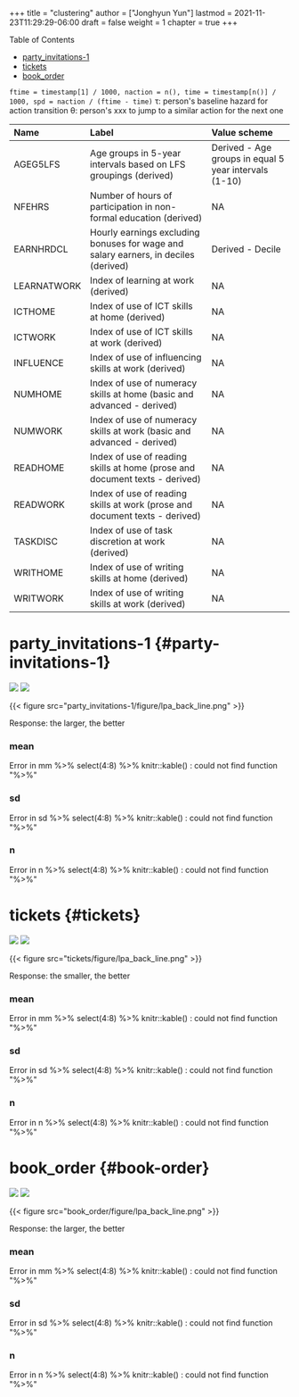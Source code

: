 +++
title = "clustering"
author = ["Jonghyun Yun"]
lastmod = 2021-11-23T11:29:29-06:00
draft = false
weight = 1
chapter = true
+++

<div class="ox-hugo-toc toc">
<div></div>

<div class="heading">Table of Contents</div>

- [party\_invitations-1](#party-invitations-1)
- [tickets](#tickets)
- [book\_order](#book-order)

</div>
<!--endtoc-->

`ftime = timestamp[1] / 1000, naction = n(), time = timestamp[n()] / 1000, spd = naction / (ftime - time)`
&tau;: person's baseline hazard for action transition
&theta;: person's xxx to jump to a similar action for the next one

|Name        |Label                                                                               |Value scheme                                          |
|:-----------|:-----------------------------------------------------------------------------------|:-----------------------------------------------------|
|AGEG5LFS    |Age groups in 5-year intervals based on LFS groupings (derived)                     |Derived - Age groups in equal 5 year intervals (1-10) |
|NFEHRS      |Number of hours of participation in non-formal education (derived)                  |NA                                                    |
|EARNHRDCL   |Hourly earnings excluding bonuses for wage and salary earners, in deciles (derived) |Derived - Decile                                      |
|LEARNATWORK |Index of learning at work (derived)                                                 |NA                                                    |
|ICTHOME     |Index of use of ICT skills at home (derived)                                        |NA                                                    |
|ICTWORK     |Index of use of ICT skills at work (derived)                                        |NA                                                    |
|INFLUENCE   |Index of use of influencing skills at work (derived)                                |NA                                                    |
|NUMHOME     |Index of use of numeracy skills at home (basic and advanced - derived)              |NA                                                    |
|NUMWORK     |Index of use of numeracy skills at work (basic and advanced - derived)              |NA                                                    |
|READHOME    |Index of use of reading skills at home (prose and document texts - derived)         |NA                                                    |
|READWORK    |Index of use of reading skills at work (prose and document texts - derived)         |NA                                                    |
|TASKDISC    |Index of use of task discretion at work (derived)                                   |NA                                                    |
|WRITHOME    |Index of use of writing skills at home (derived)                                    |NA                                                    |
|WRITWORK    |Index of use of writing skills at work (derived)                                    |NA                                                    |


# party\_invitations-1 {#party-invitations-1}

![](party_invitations-1/figure/lpa_plot-0.png)
![](party_invitations-1/figure/lpa_plot-1.png)

{{< figure src="party_invitations-1/figure/lpa_back_line.png" >}}

Response: the larger, the better


### mean
Error in mm %>% select(4:8) %>% knitr::kable() :
  could not find function "%>%"

### sd
Error in sd %>% select(4:8) %>% knitr::kable() :
  could not find function "%>%"

### n
Error in n %>% select(4:8) %>% knitr::kable() :
  could not find function "%>%"


# tickets {#tickets}

![](tickets/figure/lpa_plot-0.png)
![](tickets/figure/lpa_plot-1.png)

{{< figure src="tickets/figure/lpa_back_line.png" >}}

Response: the smaller, the better


### mean
Error in mm %>% select(4:8) %>% knitr::kable() :
  could not find function "%>%"

### sd
Error in sd %>% select(4:8) %>% knitr::kable() :
  could not find function "%>%"

### n
Error in n %>% select(4:8) %>% knitr::kable() :
  could not find function "%>%"


# book\_order {#book-order}

![](book_order/figure/lpa_plot-0.png)
![](book_order/figure/lpa_plot-1.png)

{{< figure src="book_order/figure/lpa_back_line.png" >}}

Response: the larger, the better


### mean
Error in mm %>% select(4:8) %>% knitr::kable() :
  could not find function "%>%"

### sd
Error in sd %>% select(4:8) %>% knitr::kable() :
  could not find function "%>%"

### n
Error in n %>% select(4:8) %>% knitr::kable() :
  could not find function "%>%"
